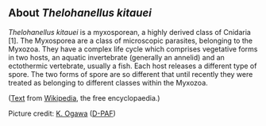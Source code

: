 About *Thelohanellus kitauei*
-----------------------------

*Thelohanellus kitauei* is a myxosporean, a highly derived class of
Cnidaria \[1\]. The Myxosporea are a class of microscopic parasites,
belonging to the Myxozoa. They have a complex life cycle which comprises
vegetative forms in two hosts, an aquatic invertebrate (generally an
annelid) and an ectothermic vertebrate, usually a fish. Each host
releases a different type of spore. The two forms of spore are so
different that until recently they were treated as belonging to
different classes within the Myxozoa.

([Text](http://en.wikipedia.org/wiki/Myxosporea) from
[Wikipedia](http://en.wikipedia.org/), the free encyclopaedia.)

Picture credit: [K.
Ogawa](http://fishparasite.fs.a.u-tokyo.ac.jp/Thelohanellus-kitauei/T-kitauei-eng.html)
([D-PAF](http://fishparasite.fs.a.u-tokyo.ac.jp/index-eng.html))

